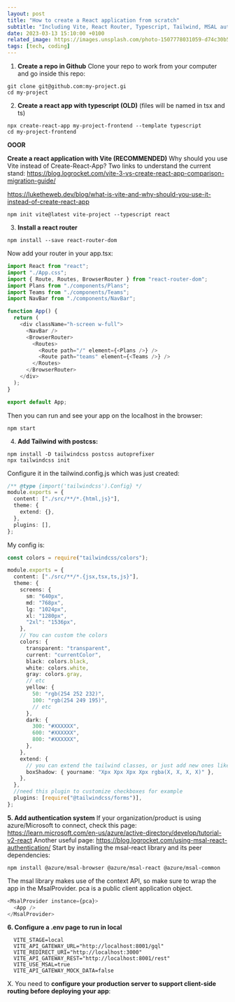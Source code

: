 ```yaml
---
layout: post
title: "How to create a React application from scratch"
subtitle: "Including Vite, React Router, Typescript, Tailwind, MSAL authentification, tests and production setup"
date: 2023-03-13 15:10:00 +0100
related_image: https://images.unsplash.com/photo-1507778031059-d74c30b52585?ixlib=rb-4.0.3&ixid=MnwxMjA3fDB8MHxwaG90by1wYWdlfHx8fGVufDB8fHx8&auto=format&fit=crop&w=1674&q=80
tags: [tech, coding]
---
```


1. **Create a repo in Github**
   Clone your repo to work from your computer and go inside this repo:

```shell
git clone git@github.com:my-project.gi
cd my-project
```

2. **Create a react app with typescript (OLD)** (files will be named in tsx and ts)

```shell
npx create-react-app my-project-frontend --template typescript
cd my-project-frontend
```

**OOOR**<br>

**Create a react application with Vite (RECOMMENDED)**
Why should you use Vite instead of Create-React-App? Two links to understand the current stand:
https://blog.logrocket.com/vite-3-vs-create-react-app-comparison-migration-guide/

https://luketheweb.dev/blog/what-is-vite-and-why-should-you-use-it-instead-of-create-react-app

```shell
npm init vite@latest vite-project --typescript react
```

3. **Install a react router**

```shell
npm install --save react-router-dom
```

Now add your router in your app.tsx:

```javascript
import React from "react";
import "./App.css";
import { Route, Routes, BrowserRouter } from "react-router-dom";
import Plans from "./components/Plans";
import Teams from "./components/Teams";
import NavBar from "./components/NavBar";

function App() {
  return (
    <div className="h-screen w-full">
      <NavBar />
      <BrowserRouter>
        <Routes>
          <Route path="/" element={<Plans />} />
          <Route path="teams" element={<Teams />} />
        </Routes>
      </BrowserRouter>
    </div>
  );
}

export default App;
```

Then you can run and see your app on the localhost in the browser:

```shell
npm start
```

4. **Add Tailwind with postcss:**

```shell
npm install -D tailwindcss postcss autoprefixer
npx tailwindcss init
```

Configure it in the tailwind.config.js which was just created:

```typescript
/** @type {import('tailwindcss').Config} */
module.exports = {
  content: ["./src/**/*.{html,js}"],
  theme: {
    extend: {},
  },
  plugins: [],
};
```

My config is:

```typescript
const colors = require("tailwindcss/colors");

module.exports = {
  content: ["./src/**/*.{jsx,tsx,ts,js}"],
  theme: {
    screens: {
      sm: "640px",
      md: "768px",
      lg: "1024px",
      xl: "1280px",
      "2xl": "1536px",
    },
    // You can custom the colors
    colors: {
      transparent: "transparent",
      current: "currentColor",
      black: colors.black,
      white: colors.white,
      gray: colors.gray,
      // etc
      yellow: {
        50: "rgb(254 252 232)",
        100: "rgb(254 249 195)",
        // etc
      },
      dark: {
        300: "#XXXXXX",
        600: "#XXXXXX",
        800: "#XXXXXX",
      },
    },
    extend: {
      // you can extend the tailwind classes, or just add new ones like this:
      boxShadow: { yourname: "Xpx Xpx Xpx Xpx rgba(X, X, X, X)" },
    },
  },
  //need this plugin to customize checkboxes for example
  plugins: [require("@tailwindcss/forms")],
};
```

**5. Add authentication system**
If your organization/product is using azure/Microsoft to connect, check this page:
https://learn.microsoft.com/en-us/azure/active-directory/develop/tutorial-v2-react
Another useful page: https://blog.logrocket.com/using-msal-react-authentication/
Start by installing the msal-react library and its peer dependencies:

```shell
npm install @azure/msal-browser @azure/msal-react @azure/msal-common
```

The msal library makes use of the context API, so make sure to wrap the app in the MsalProvider. pca is a public client application object.

```javascript
<MsalProvider instance={pca}>
  <App />
</MsalProvider>
```

**6. Configure a .env page to run in local**

```shell
  VITE_STAGE=local
  VITE_API_GATEWAY_URL="http://localhost:8001/gql"
  VITE_REDIRECT_URI="http://localhost:3000"
  VITE_API_GATEWAY_REST="http://localhost:8001/rest"
  VITE_USE_MSAL=true
  VITE_API_GATEWAY_MOCK_DATA=false
```

X. You need to **configure your production server to support client-side routing before deploying your app**:

```shell

```
